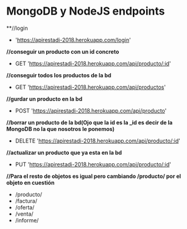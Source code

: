 # MongoDB y NodeJS endpoints

**//login
* 'https://apirestadi-2018.herokuapp.com/login'

**//conseguir un producto con un id concreto**
* GET 'https://apirestadi-2018.herokuapp.com/api/producto/:id'

**//conseguir todos los productos de la bd**
* GET 'https://apirestadi-2018.herokuapp.com/api/productos'

**//gurdar un producto en la bd**
* POST 'https://apirestadi-2018.herokuapp.com/api/producto'

**//borrar un producto de la bd(Ojo que la id es la _id es decir de la MongoDB no la que nosotros le ponemos)**
* DELETE 'https://apirestadi-2018.herokuapp.com/api/producto/:id'

**//actualizar un producto que ya esta en la bd**
* PUT  'https://apirestadi-2018.herokuapp.com/api/producto/:id'

**//Para el resto de objetos es igual pero cambiando /producto/ por el objeto en cuestión**
- /producto/
- /factura/
- /oferta/
- /venta/
- /informe/